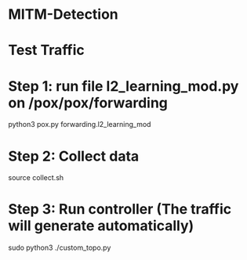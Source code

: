 # MITM-Detection
# Test Traffic
# Step 1: run file l2_learning_mod.py on /pox/pox/forwarding
python3 pox.py forwarding.l2_learning_mod 
# Step 2: Collect data
source collect.sh
# Step 3: Run controller (The traffic will generate automatically)
sudo python3 ./custom_topo.py 
